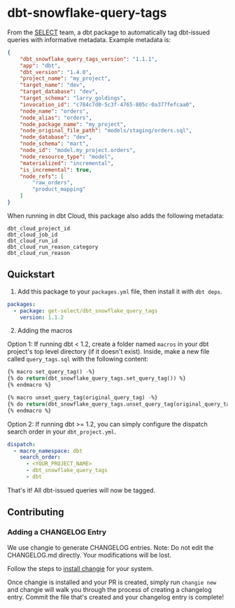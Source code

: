 # dbt-snowflake-query-tags

From the [SELECT](https://select.dev) team, a dbt package to automatically tag dbt-issued queries with informative metadata. Example metadata is:

```json
{
    "dbt_snowflake_query_tags_version": "1.1.1",
    "app": "dbt",
    "dbt_version": "1.4.0",
    "project_name": "my_project",
    "target_name": "dev",
    "target_database": "dev",
    "target_schema": "larry_goldings",
    "invocation_id": "c784c7d0-5c3f-4765-805c-0a377fefcaa0",
    "node_name": "orders",
    "node_alias": "orders",
    "node_package_name": "my_project",
    "node_original_file_path": "models/staging/orders.sql",
    "node_database": "dev",
    "node_schema": "mart",
    "node_id": "model.my_project.orders",
    "node_resource_type": "model",
    "materialized": "incremental",
    "is_incremental": true,
    "node_refs": [
        "raw_orders",
        "product_mapping"
    ]
}
```

When running in dbt Cloud, this package also adds the following metadata:
```
dbt_cloud_project_id
dbt_cloud_job_id
dbt_cloud_run_id
dbt_cloud_run_reason_category
dbt_cloud_run_reason
```

## Quickstart

1. Add this package to your `packages.yml` file, then install it with `dbt deps`.

```yaml
packages:
  - package: get-select/dbt_snowflake_query_tags
    version: 1.1.2
```

2. Adding the macros

Option 1: If running dbt < 1.2, create a folder named `macros` in your dbt project's top level directory (if it doesn't exist). Inside, make a new file called `query_tags.sql` with the following content:

```sql
{% macro set_query_tag() -%}
{% do return(dbt_snowflake_query_tags.set_query_tag()) %}
{% endmacro %}

{% macro unset_query_tag(original_query_tag) -%}
{% do return(dbt_snowflake_query_tags.unset_query_tag(original_query_tag)) %}
{% endmacro %}
```

Option 2: If running dbt >= 1.2, you can simply configure the dispatch search order in your `dbt_project.yml`.

```yaml
dispatch:
  - macro_namespace: dbt
    search_order:
      - <YOUR_PROJECT_NAME>
      - dbt_snowflake_query_tags
      - dbt
```

That's it! All dbt-issued queries will now be tagged.

## Contributing

### Adding a CHANGELOG Entry
We use changie to generate CHANGELOG entries. Note: Do not edit the CHANGELOG.md directly. Your modifications will be lost.

Follow the steps to [install changie](https://changie.dev/guide/installation/) for your system.

Once changie is installed and your PR is created, simply run `changie new` and changie will walk you through the process of creating a changelog entry. Commit the file that's created and your changelog entry is complete!
